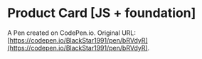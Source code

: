 # Product Card [JS + foundation]

A Pen created on CodePen.io. Original URL: [https://codepen.io/BlackStar1991/pen/bRVdyR](https://codepen.io/BlackStar1991/pen/bRVdyR).


